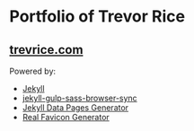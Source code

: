 Portfolio of Trevor Rice
========================
[trevrice.com](http://trevrice.com)
-----------------------------------

Powered by:
- [Jekyll](https://jekyllrb.com/)  
- [jekyll-gulp-sass-browser-sync](https://github.com/shakyShane/jekyll-gulp-sass-browser-sync)  
- [Jekyll Data Pages Generator](https://github.com/avillafiorita/jekyll-datapage_gen)  
- [Real Favicon Generator](http://realfavicongenerator.net/)  
